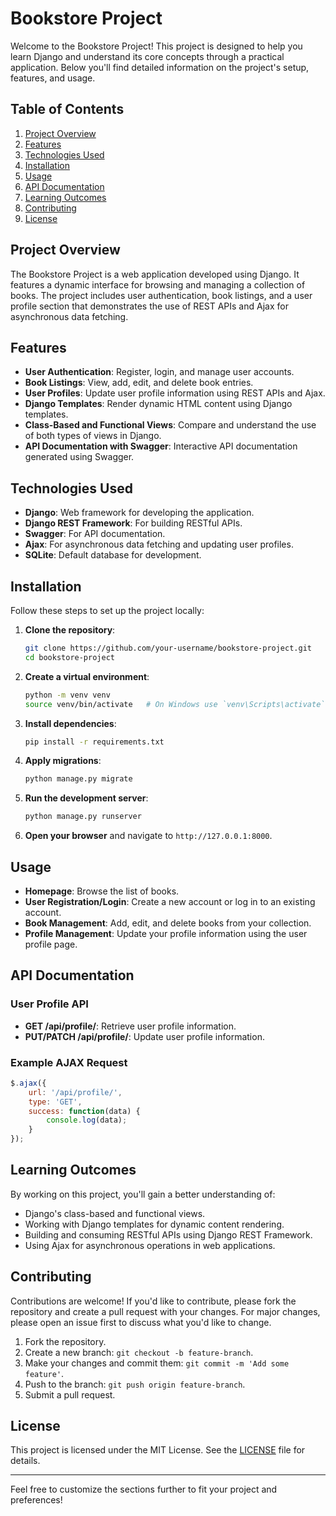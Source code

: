 # Bookstore Project

Welcome to the Bookstore Project! This project is designed to help you learn Django and understand its core concepts through a practical application. Below you'll find detailed information on the project's setup, features, and usage.

## Table of Contents

1. [Project Overview](#project-overview)
2. [Features](#features)
3. [Technologies Used](#technologies-used)
4. [Installation](#installation)
5. [Usage](#usage)
6. [API Documentation](#api-documentation)
7. [Learning Outcomes](#learning-outcomes)
8. [Contributing](#contributing)
9. [License](#license)

## Project Overview

The Bookstore Project is a web application developed using Django. It features a dynamic interface for browsing and managing a collection of books. The project includes user authentication, book listings, and a user profile section that demonstrates the use of REST APIs and Ajax for asynchronous data fetching.

## Features

- **User Authentication**: Register, login, and manage user accounts.
- **Book Listings**: View, add, edit, and delete book entries.
- **User Profiles**: Update user profile information using REST APIs and Ajax.
- **Django Templates**: Render dynamic HTML content using Django templates.
- **Class-Based and Functional Views**: Compare and understand the use of both types of views in Django.
- **API Documentation with Swagger**: Interactive API documentation generated using Swagger.

## Technologies Used

- **Django**: Web framework for developing the application.
- **Django REST Framework**: For building RESTful APIs.
- **Swagger**: For API documentation.
- **Ajax**: For asynchronous data fetching and updating user profiles.
- **SQLite**: Default database for development.

## Installation

Follow these steps to set up the project locally:

1. **Clone the repository**:
    ```bash
    git clone https://github.com/your-username/bookstore-project.git
    cd bookstore-project
    ```

2. **Create a virtual environment**:
    ```bash
    python -m venv venv
    source venv/bin/activate   # On Windows use `venv\Scripts\activate`
    ```

3. **Install dependencies**:
    ```bash
    pip install -r requirements.txt
    ```

4. **Apply migrations**:
    ```bash
    python manage.py migrate
    ```

5. **Run the development server**:
    ```bash
    python manage.py runserver
    ```

6. **Open your browser** and navigate to `http://127.0.0.1:8000`.

## Usage

- **Homepage**: Browse the list of books.
- **User Registration/Login**: Create a new account or log in to an existing account.
- **Book Management**: Add, edit, and delete books from your collection.
- **Profile Management**: Update your profile information using the user profile page.

## API Documentation

### User Profile API

- **GET /api/profile/**: Retrieve user profile information.
- **PUT/PATCH /api/profile/**: Update user profile information.

### Example AJAX Request

```javascript
$.ajax({
    url: '/api/profile/',
    type: 'GET',
    success: function(data) {
        console.log(data);
    }
});
```

## Learning Outcomes

By working on this project, you'll gain a better understanding of:

- Django's class-based and functional views.
- Working with Django templates for dynamic content rendering.
- Building and consuming RESTful APIs using Django REST Framework.
- Using Ajax for asynchronous operations in web applications.

## Contributing

Contributions are welcome! If you'd like to contribute, please fork the repository and create a pull request with your changes. For major changes, please open an issue first to discuss what you'd like to change.

1. Fork the repository.
2. Create a new branch: `git checkout -b feature-branch`.
3. Make your changes and commit them: `git commit -m 'Add some feature'`.
4. Push to the branch: `git push origin feature-branch`.
5. Submit a pull request.

## License

This project is licensed under the MIT License. See the [LICENSE](LICENSE) file for details.

---

Feel free to customize the sections further to fit your project and preferences!

